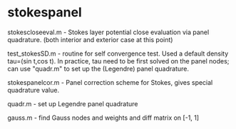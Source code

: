 # stokespanel
stokescloseeval.m - Stokes layer potential close evaluation via panel quadrature. (both interior and exterior case at this point)

test_stokesSD.m - routine for self convergence test. Used a default density tau=(sin t,cos t). In practice, tau need to be first solved on the panel nodes; can use "quadr.m" to set up the (Legendre) panel quadrature.

stokespanelcor.m - Panel correction scheme for Stokes, gives special quadrature value.

quadr.m - set up Legendre panel quadrature

gauss.m - find Gauss nodes and weights and diff matrix on [-1, 1]
